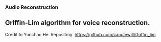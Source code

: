 ### Audio Reconstruction


## Griffin-Lim algorithm for voice reconstruction.

Credit to Yunchao He.
Repositroy :https://github.com/candlewill/Griffin_lim
